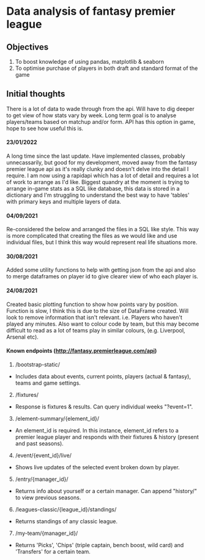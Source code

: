 # Data analysis of fantasy premier league

## Objectives
1.  To boost knowledge of using pandas, matplotlib & seaborn
2.  To optimise purchase of players in both draft and standard format of the game



## Initial thoughts 
There is a lot of data to wade through from the api.  Will have to dig deeper to get view of how stats vary by week.  Long term goal is to analyse players/teams based on matchup and/or form.  API has this option in game, hope to see how useful this is.


#### 23/01/2022
A long time since the last update.  Have implemented classes, probably unnecassarily, but good for my development, moved away from the fantasy premier league api as it's really clunky and doesn't delve into the detail I require.  I am now using a rapidapi which has a lot of detail and requires a lot of work to arrange as I'd like.  Biggest quandry at the moment is trying to arrange in-game stats as a SQL like database, this data is stored in a dictionary and I'm struggling to understand the best way to have 'tables' with primary keys and multiple layers of data.

#### 04/09/2021
Re-considered the below and arranged the files in a SQL like style.  This way is more complicated that creating the files as we would like and use individual files, but I think this way would represent real life situations more.

#### 30/08/2021
Added some utility functions to help with getting json from the api and also to merge dataframes on player id to give clearer view of who each player is.

#### 24/08/2021
Created basic plotting function to show how points vary by position.  Function is slow, I think this is due to the size of DataFrame created.  Will look to remove information that isn't relevant.  i.e. Players who haven't played any minutes.  Also want to colour code by team, but this may become difficult to read as a lot of teams play in similar colours, (e.g. Liverpool, Arsenal etc).




#### Known endpoints (http://fantasy.premierleague.com/api)
1.  /bootstrap-static/
  - Includes data about events, current points, players (actual & fantasy), teams and game settings.
2.  /fixtures/
  - Response is fixtures & results.  Can query individual weeks "?event=1".
3.  /element-summary/{element_id}/
  - An element_id is required.  In this instance, element_id refers to a premier league player and responds with their fixtures & history (present and past seasons).
4.  /event/{event_id}/live/
  - Shows live updates of the selected event broken down by player.
5.  /entry/{manager_id}/
  - Returns info about yourself or a certain manager.  Can append "history/" to view previous seasons.
6.  /leagues-classic/{league_id}/standings/
  - Returns standings of any classic league.
7.  /my-team/{manager_id}/
  - Returns 'Picks', 'Chips' (triple captain, bench boost, wild card) and 'Transfers' for a certain team.